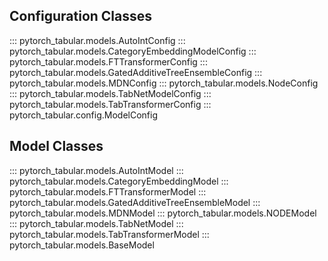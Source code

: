## Configuration Classes

::: pytorch_tabular.models.AutoIntConfig
::: pytorch_tabular.models.CategoryEmbeddingModelConfig
::: pytorch_tabular.models.FTTransformerConfig
::: pytorch_tabular.models.GatedAdditiveTreeEnsembleConfig
::: pytorch_tabular.models.MDNConfig
::: pytorch_tabular.models.NodeConfig
::: pytorch_tabular.models.TabNetModelConfig
::: pytorch_tabular.models.TabTransformerConfig
::: pytorch_tabular.config.ModelConfig

## Model Classes

::: pytorch_tabular.models.AutoIntModel
::: pytorch_tabular.models.CategoryEmbeddingModel
::: pytorch_tabular.models.FTTransformerModel
::: pytorch_tabular.models.GatedAdditiveTreeEnsembleModel
::: pytorch_tabular.models.MDNModel
::: pytorch_tabular.models.NODEModel
::: pytorch_tabular.models.TabNetModel
::: pytorch_tabular.models.TabTransformerModel
::: pytorch_tabular.models.BaseModel

